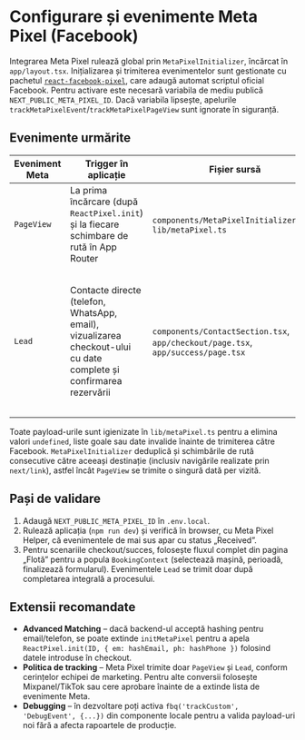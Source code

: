 # Configurare și evenimente Meta Pixel (Facebook)

Integrarea Meta Pixel rulează global prin `MetaPixelInitializer`, încărcat în `app/layout.tsx`. Inițializarea și trimiterea evenimentelor sunt gestionate cu pachetul [`react-facebook-pixel`](https://www.npmjs.com/package/react-facebook-pixel), care adaugă automat scriptul oficial Facebook. Pentru activare este necesară variabila de mediu publică `NEXT_PUBLIC_META_PIXEL_ID`. Dacă variabila lipsește, apelurile `trackMetaPixelEvent`/`trackMetaPixelPageView` sunt ignorate în siguranță.

## Evenimente urmărite

| Eveniment Meta | Trigger în aplicație | Fișier sursă | Proprietăți trimise |
| -------------- | -------------------- | ------------ | -------------------- |
| `PageView` | La prima încărcare (după `ReactPixel.init`) și la fiecare schimbare de rută în App Router | `components/MetaPixelInitializer.tsx`, `lib/metaPixel.ts` | – |
| `Lead` | Contacte directe (telefon, WhatsApp, email), vizualizarea checkout-ului cu date complete și confirmarea rezervării | `components/ContactSection.tsx`, `app/checkout/page.tsx`, `app/success/page.tsx` | `contact_method`, `lead_stage`, `value`, `currency`, `content_ids`, `content_name`, `content_type`, `contents`, `with_deposit`, `start_date`, `end_date`, `service_ids`, `applied_offer_ids`, `reservation_id`. |

Toate payload-urile sunt igienizate în `lib/metaPixel.ts` pentru a elimina valori `undefined`, liste goale sau date invalide înainte de trimiterea către Facebook. `MetaPixelInitializer` deduplică și schimbările de rută consecutive către aceeași destinație (inclusiv navigările realizate prin `next/link`), astfel încât `PageView` se trimite o singură dată per vizită.

## Pași de validare

1. Adaugă `NEXT_PUBLIC_META_PIXEL_ID` în `.env.local`.
2. Rulează aplicația (`npm run dev`) și verifică în browser, cu Meta Pixel Helper, că evenimentele de mai sus apar cu status „Received”.
3. Pentru scenariile checkout/succes, folosește fluxul complet din pagina „Flotă” pentru a popula `BookingContext` (selectează mașină, perioadă, finalizează formularul). Evenimentele `Lead` se trimit doar după completarea integrală a procesului.

## Extensii recomandate

- **Advanced Matching** – dacă backend-ul acceptă hashing pentru email/telefon, se poate extinde `initMetaPixel` pentru a apela `ReactPixel.init(ID, { em: hashEmail, ph: hashPhone })` folosind datele introduse în checkout.
- **Politica de tracking** – Meta Pixel trimite doar `PageView` și `Lead`, conform cerințelor echipei de marketing. Pentru alte conversii folosește Mixpanel/TikTok sau cere aprobare înainte de a extinde lista de evenimente Meta.
- **Debugging** – în dezvoltare poți activa `fbq('trackCustom', 'DebugEvent', {...})` din componente locale pentru a valida payload-uri noi fără a afecta rapoartele de producție.


